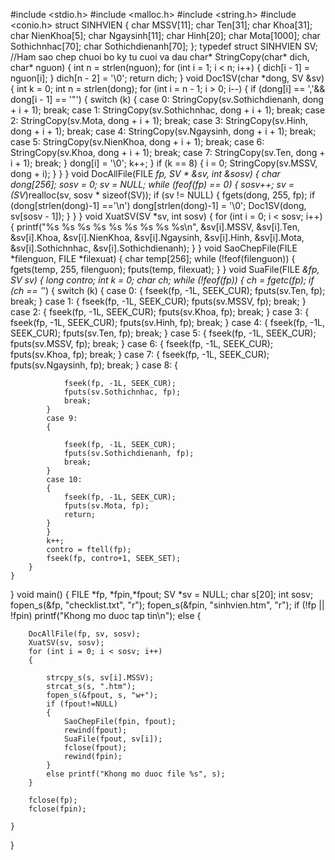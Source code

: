 #include <stdio.h>
#include <malloc.h>
#include <string.h>
#include <conio.h>
struct SINHVIEN
{
	char MSSV[11];
	char Ten[31];
	char Khoa[31];
	char NienKhoa[5];
	char Ngaysinh[11];
	char Hinh[20];
	char Mota[1000];
	char Sothichnhac[70];
	char Sothichdienanh[70];
}; typedef struct SINHVIEN SV;
//Ham sao chep chuoi bo ky tu cuoi va dau
char* StringCopy(char* dich, char* nguon)
{
	int n = strlen(nguon);
	for (int i = 1; i < n; i++)
	{
		dich[i - 1] = nguon[i];
	}
	dich[n - 2] = '\0';
	return dich;
}
void Doc1SV(char *dong, SV &sv)
{
	int k = 0;
	int n = strlen(dong);
	for (int i = n - 1; i > 0; i--)
	{
		if (dong[i] == ','&& dong[i - 1] == '"')
		{
			switch (k)
			{
			case 0:
				StringCopy(sv.Sothichdienanh, dong + i + 1);
				break;
			case 1:
				StringCopy(sv.Sothichnhac, dong + i + 1);
				break;
			case 2:
				StringCopy(sv.Mota, dong + i + 1);
				break;
			case 3:
				StringCopy(sv.Hinh, dong + i + 1);
				break;
			case 4:
				StringCopy(sv.Ngaysinh, dong + i + 1);
				break;
			case 5:
				StringCopy(sv.NienKhoa, dong + i + 1);
				break;
			case 6:
				StringCopy(sv.Khoa, dong + i + 1);
				break;
			case 7:
				StringCopy(sv.Ten, dong + i + 1);
				break;
			}
			dong[i] = '\0';
			k++;
		}
		if (k == 8)
		{
			i = 0;
			StringCopy(sv.MSSV, dong + i);
		}
	}
}
void DocAllFile(FILE *fp, SV * &sv, int &sosv)
{
	char dong[256];
	sosv = 0;
	sv = NULL;
	while (feof(fp) == 0)
	{
		sosv++;
		sv = (SV*)realloc(sv, sosv * sizeof(SV));
		if (sv != NULL)
		{
			fgets(dong, 255, fp);
			if (dong[strlen(dong)-1] =='\n')
				dong[strlen(dong)-1] = '\0';
			Doc1SV(dong, sv[sosv - 1]);
		}
	}
}
void XuatSV(SV *sv, int sosv)
{
	for (int i = 0; i < sosv; i++)
	{
		printf("%s %s %s %s %s %s %s %s %s\n", &sv[i].MSSV, &sv[i].Ten, &sv[i].Khoa, &sv[i].NienKhoa, &sv[i].Ngaysinh, &sv[i].Hinh, &sv[i].Mota, &sv[i].Sothichnhac, &sv[i].Sothichdienanh);
	}
}
void SaoChepFile(FILE *filenguon, FILE *filexuat)
{
	char temp[256];
	while (!feof(filenguon))
	{
		fgets(temp, 255, filenguon);
		fputs(temp, filexuat);
	}
}
void SuaFile(FILE *&fp, SV sv)
{
	long contro;
	int k = 0;
	char ch;
	while (!feof(fp))
	{
		ch = fgetc(fp);
		if (ch == '*')
		{
			switch (k)
			{
			case 0:
			{
				fseek(fp, -1L, SEEK_CUR);
				fputs(sv.Ten, fp);
				break;
			}
			case 1:
			{
				fseek(fp, -1L, SEEK_CUR);
				fputs(sv.MSSV, fp);
				break;
			}
			case 2:
			{
				fseek(fp, -1L, SEEK_CUR);
				fputs(sv.Khoa, fp);
				break;
			}
			case 3:
			{
				fseek(fp, -1L, SEEK_CUR);
				fputs(sv.Hinh, fp);
				break;
			}
			case 4:
			{
				fseek(fp, -1L, SEEK_CUR);
				fputs(sv.Ten, fp);
				break;
			}
			case 5:
			{
				fseek(fp, -1L, SEEK_CUR);
				fputs(sv.MSSV, fp);
				break;
			}
			case 6:
			{
				fseek(fp, -1L, SEEK_CUR);
				fputs(sv.Khoa, fp);
				break;
			}
			case 7:
			{
				fseek(fp, -1L, SEEK_CUR);
				fputs(sv.Ngaysinh, fp);
				break;
			}
			case 8:
			{

				fseek(fp, -1L, SEEK_CUR);
				fputs(sv.Sothichnhac, fp);
				break;
			}
			case 9:
			{

				fseek(fp, -1L, SEEK_CUR);
				fputs(sv.Sothichdienanh, fp);
				break;
			}
			case 10:
			{
				fseek(fp, -1L, SEEK_CUR);
				fputs(sv.Mota, fp);
				return;
			}
			}
			k++;
			contro = ftell(fp);
			fseek(fp, contro+1, SEEK_SET);
		}
	}
}
void main()
{
	FILE *fp, *fpin,*fpout;
	SV *sv = NULL;
	char s[20];
	int sosv;
	fopen_s(&fp, "checklist.txt", "r");
	fopen_s(&fpin, "sinhvien.htm", "r");
	if (!fp || !fpin)
		printf("Khong mo duoc tap tin\n");
	else
	{
		
		DocAllFile(fp, sv, sosv);
		XuatSV(sv, sosv);
		for (int i = 0; i < sosv; i++)
		{
		
			strcpy_s(s, sv[i].MSSV);
			strcat_s(s, ".htm");
			fopen_s(&fpout, s, "w+");
			if (fpout!=NULL)
			{
				SaoChepFile(fpin, fpout);
				rewind(fpout);
				SuaFile(fpout, sv[i]);
				fclose(fpout);
				rewind(fpin);
			}
			else printf("Khong mo duoc file %s", s);
		}
		
		fclose(fp);
		fclose(fpin);
		
	}
}
